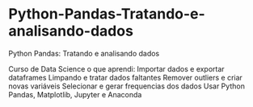 # Python-Pandas-Tratando-e-analisando-dados
Python Pandas: Tratando e analisando dados


Curso de Data Science o que aprendi:
Importar dados e exportar dataframes
Limpando e tratar dados faltantes
Remover outliers e criar novas variáveis
Selecionar e gerar frequencias dos dados
Usar Python Pandas, Matplotlib, Jupyter e Anaconda

